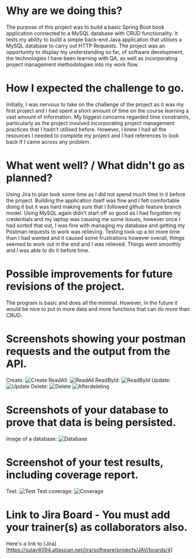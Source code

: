 # Why are we doing this?
The purpose of this project was to build a basic Spring Boot book application connected to a MySQL database with CRUD functionality. 
It tests my ability to build a simple back-end Java application that utilises a MySQL database to carry out HTTP Requests. 
The project was an opportunity to display my understanding so far, of software development,
the technologies I have been learning with QA, as well as incorporating project management methodologies into my work flow.
# How I expected the challenge to go.
Initially, I was nervous to take on the challenge of the project as it was my first project and 
I had spent a short amount of time on the course learning a vast amount of information. 
My biggest concerns regarded time constraints, particularly as the project involved incorporating project
management practices that I hadn’t utilised before. However, I knew I had all the resources I needed to 
complete my project and I had references to look back if I came across any problem.
# What went well? / What didn't go as planned?
Using Jira to plan took some time as I did not spend much time in it before the project. 
Building the application itself was fine and I felt comfortable doing it but it was hard 
making sure that I followed github feature branch model.
Using MySQL again didn’t start off so good as I had forgotten my credentials and my laptop was causing me some 
issues, however once I had sorted that out, I was fine with managing my database and getting my Postman requests 
to work was relieving. Testing took up a lot more time than I had wanted and it caused some frustrations however overall, 
things seemed to work out in the end and I was relieved. Things went smoothly and I was able to do it before time.
# Possible improvements for future revisions of the project.
The program is basic and does all the minimal. 
However, in the future it would be nice to put in more data and more functions that can do more than CRUD.

# Screenshots showing your postman requests and the output from the API.
Create:
![Create](https://github.com/Sulav6094/Javaproject/blob/dev/documentation/create.jpg)
ReadAll:
![ReadAll](https://github.com/Sulav6094/Javaproject/blob/dev/documentation/readAll.jpg)
ReadById:
![ReadById](https://github.com/Sulav6094/Javaproject/blob/dev/documentation/readById.jpg)
Update:
![Update](https://github.com/Sulav6094/Javaproject/blob/dev/documentation/update.jpg)
Delete:
![Delete](https://github.com/Sulav6094/Javaproject/blob/dev/documentation/delete.jpg)
![Afterdeleting](https://github.com/Sulav6094/Javaproject/blob/dev/documentation/readallAfterDelete.jpg)
# Screenshots of your database to prove that data is being persisted.
Image of a database:
![Database](https://github.com/Sulav6094/Javaproject/blob/dev/documentation/database.jpg)
# Screenshot of your test results, including coverage report.
Test:
![Test](https://github.com/Sulav6094/Javaproject/blob/dev/documentation/test1.jpg)
Test coverage:
![Coverage](https://github.com/Sulav6094/Javaproject/blob/dev/documentation/testcoverage.jpg)

# Link to Jira Board - You must add your trainer(s) as collaborators also.
Here's a link to [Jira][https://sulav6094.atlassian.net/jira/software/projects/JAV/boards/4]